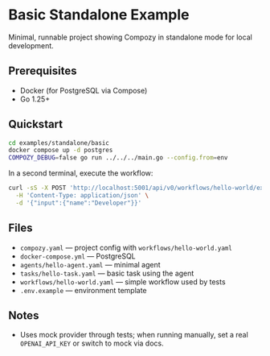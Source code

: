 # Basic Standalone Example

Minimal, runnable project showing Compozy in standalone mode for local development.

## Prerequisites
- Docker (for PostgreSQL via Compose)
- Go 1.25+

## Quickstart
```bash
cd examples/standalone/basic
docker compose up -d postgres
COMPOZY_DEBUG=false go run ../../../main.go --config.from=env
```

In a second terminal, execute the workflow:
```bash
curl -sS -X POST 'http://localhost:5001/api/v0/workflows/hello-world/executions' \
  -H 'Content-Type: application/json' \
  -d '{"input":{"name":"Developer"}}'
```

## Files
- `compozy.yaml` — project config with `workflows/hello-world.yaml`
- `docker-compose.yml` — PostgreSQL
- `agents/hello-agent.yaml` — minimal agent
- `tasks/hello-task.yaml` — basic task using the agent
- `workflows/hello-world.yaml` — simple workflow used by tests
- `.env.example` — environment template

## Notes
- Uses mock provider through tests; when running manually, set a real `OPENAI_API_KEY` or switch to mock via docs.

